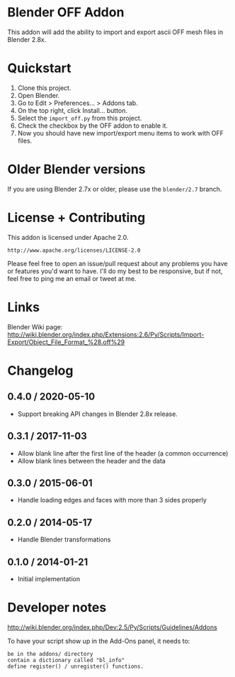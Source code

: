 # Blender OFF Addon

This addon will add the ability to import and export ascii OFF mesh files in Blender 2.8x.

# Quickstart

1. Clone this project.
2. Open Blender.
3. Go to Edit > Preferences... > Addons tab.
4. On the top right, click Install... button.
5. Select the `import_off.py` from this project.
6. Check the checkbox by the OFF addon to enable it.
7. Now you should have new import/export menu items to work with OFF files.

# Older Blender versions

If you are using Blender 2.7x or older, please use the `blender/2.7` branch.

# License + Contributing

This addon is licensed under Apache 2.0.

    http://www.apache.org/licenses/LICENSE-2.0

Please feel free to open an issue/pull request about any problems you have or
features you'd want to have. I'll do my best to be responsive, but if not,
feel free to ping me an email or tweet at me.

# Links

Blender Wiki page: http://wiki.blender.org/index.php/Extensions:2.6/Py/Scripts/Import-Export/Object_File_Format_%28.off%29

# Changelog

## 0.4.0 / 2020-05-10

- Support breaking API changes in Blender 2.8x release.

## 0.3.1 / 2017-11-03

- Allow blank line after the first line of the header (a common occurrence)
- Allow blank lines between the header and the data

## 0.3.0 / 2015-06-01

- Handle loading edges and faces with more than 3 sides properly

## 0.2.0 / 2014-05-17

- Handle Blender transformations

## 0.1.0 / 2014-01-21

- Initial implementation

# Developer notes

http://wiki.blender.org/index.php/Dev:2.5/Py/Scripts/Guidelines/Addons

To have your script show up in the Add-Ons panel, it needs to:

    be in the addons/ directory
    contain a dictionary called "bl_info"
    define register() / unregister() functions.
